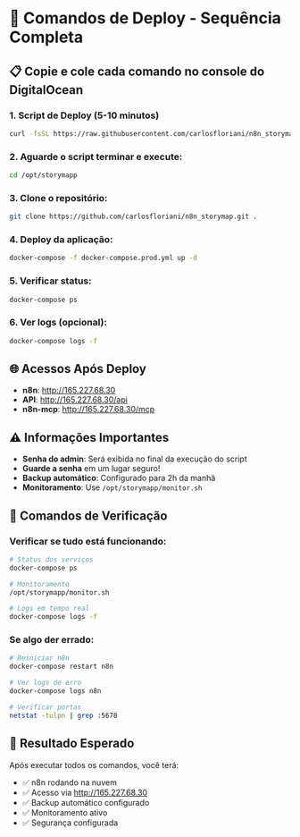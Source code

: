 # 🚀 Comandos de Deploy - Sequência Completa

## 📋 Copie e cole cada comando no console do DigitalOcean

### 1. Script de Deploy (5-10 minutos)
```bash
curl -fsSL https://raw.githubusercontent.com/carlosfloriani/n8n_storymap/main/deploy-droplet.sh | bash
```

### 2. Aguarde o script terminar e execute:
```bash
cd /opt/storymapp
```

### 3. Clone o repositório:
```bash
git clone https://github.com/carlosfloriani/n8n_storymap.git .
```

### 4. Deploy da aplicação:
```bash
docker-compose -f docker-compose.prod.yml up -d
```

### 5. Verificar status:
```bash
docker-compose ps
```

### 6. Ver logs (opcional):
```bash
docker-compose logs -f
```

## 🌐 Acessos Após Deploy

- **n8n**: http://165.227.68.30
- **API**: http://165.227.68.30/api
- **n8n-mcp**: http://165.227.68.30/mcp

## ⚠️ Informações Importantes

- **Senha do admin**: Será exibida no final da execução do script
- **Guarde a senha** em um lugar seguro!
- **Backup automático**: Configurado para 2h da manhã
- **Monitoramento**: Use `/opt/storymapp/monitor.sh`

## 🔧 Comandos de Verificação

### Verificar se tudo está funcionando:
```bash
# Status dos serviços
docker-compose ps

# Monitoramento
/opt/storymapp/monitor.sh

# Logs em tempo real
docker-compose logs -f
```

### Se algo der errado:
```bash
# Reiniciar n8n
docker-compose restart n8n

# Ver logs de erro
docker-compose logs n8n

# Verificar portas
netstat -tulpn | grep :5678
```

## 🎯 Resultado Esperado

Após executar todos os comandos, você terá:
- ✅ n8n rodando na nuvem
- ✅ Acesso via http://165.227.68.30
- ✅ Backup automático configurado
- ✅ Monitoramento ativo
- ✅ Segurança configurada
